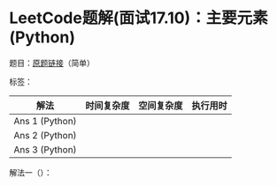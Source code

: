# LeetCode题解(面试17.10)：主要元素(Python)

题目：[原题链接](https://leetcode-cn.com/problems/find-majority-element-lcci/)（简单）

标签：

| 解法           | 时间复杂度 | 空间复杂度 | 执行用时 |
| -------------- | ---------- | ---------- | -------- |
| Ans 1 (Python) |            |            |          |
| Ans 2 (Python) |            |            |          |
| Ans 3 (Python) |            |            |          |

解法一（）：

